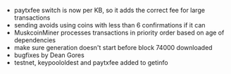 * paytxfee switch is now per KB, so it adds the correct fee for large transactions
* sending avoids using coins with less than 6 confirmations if it can
* MuskcoinMiner processes transactions in priority order based on age of dependencies
* make sure generation doesn't start before block 74000 downloaded
* bugfixes by Dean Gores
* testnet, keypoololdest and paytxfee added to getinfo

